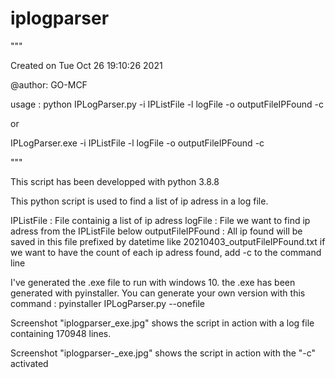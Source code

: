 # iplogparser
"""

Created on Tue Oct 26 19:10:26 2021

@author: GO-MCF

usage : python IPLogParser.py -i IPListFile -l logFile -o outputFileIPFound -c
  
or
  
IPLogParser.exe -i IPListFile -l logFile -o outputFileIPFound -c
  
"""

This script has been developped with python 3.8.8

This python script is used to find a list of ip adress in a log file.

IPListFile : File containig a list of ip adress
logFile : File we want to find ip adress from the IPListFile below
outputFileIPFound : All ip found will be saved in this file prefixed by datetime like 20210403_outputFileIPFound.txt
if we want to have the count of each ip adress found, add -c to the command line

I've generated the .exe file to run with windows 10.
the .exe has been generated with pyinstaller.
You can generate your own version with this command : pyinstaller IPLogParser.py --onefile

  
Screenshot "iplogparser_exe.jpg" shows the script in action with a log file containing 170948 lines.

Screenshot "iplogparser-_exe.jpg" shows the script in action with the "-c" activated
  

